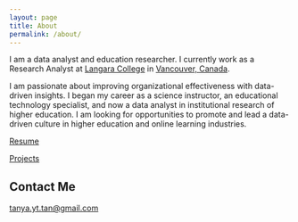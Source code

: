 ```yaml
---
layout: page
title: About
permalink: /about/
---
```

I am a data analyst and education researcher. I currently work as a Research Analyst at [Langara College](https://langara.ca/) in [Vancouver, Canada](https://goo.gl/maps/emyJHZGbRyCrxjSJ7). 

I am passionate about improving organizational effectiveness with data-driven insights. I began my career as a science instructor, an educational technology specialist, and now a data analyst in institutional research of higher education. I am looking for opportunities to promote and lead a data-driven culture in higher education and online learning industries.

[Resume](https://tanyayt.github.io/resume/)

[Projects](https://tanyayt.github.io/project/)

## Contact Me

[tanya.yt.tan@gmail.com](mailto:tanya.yt.tan@gmail.com)